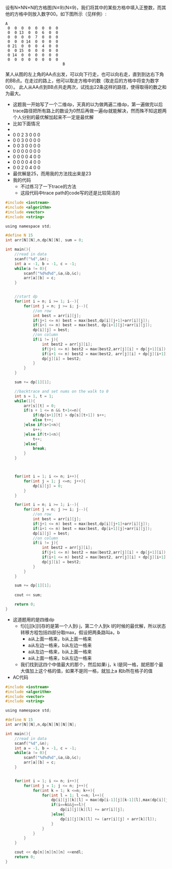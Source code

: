 设有N×NN×N的方格图(N≤9)(N≤9)，我们将其中的某些方格中填入正整数，而其他的方格中则放入数字00。如下图所示（见样例）:

```
A
 0  0  0  0  0  0  0  0
 0  0 13  0  0  6  0  0
 0  0  0  0  7  0  0  0
 0  0  0 14  0  0  0  0
 0 21  0  0  0  4  0  0
 0  0 15  0  0  0  0  0
 0 14  0  0  0  0  0  0
 0  0  0  0  0  0  0  0
                         B
```

某人从图的左上角的AA点出发，可以向下行走，也可以向右走，直到到达右下角的BB点。在走过的路上，他可以取走方格中的数（取走后的方格中将变为数字00）。
此人从AA点到BB点共走两次，试找出22条这样的路径，使得取得的数之和为最大。

* 这题我一开始写了一个二维dp，天真的以为做两遍二维dp，第一遍做完以后trace路径把所有路上的数设为0然后再做一遍dp就能解决，然而殊不知这题两个人分别的最优解加起来不一定是最优解
* 比如下面情况
* 
* 0 0 2 3 0 0 0
* 0 0 3 0 0 0 0
* 0 0 3 0 0 0 0
* 0 0 0 0 0 0 0
* 0 0 0 0 4 0 0
* 0 0 0 0 4 0 0
* 0 0 2 0 4 0 0
* 最优解是25，而用我的方法找出来是23
* 我的代码
  * 不过练习了一下trace的方法
  * 这段代码中trace path的code写的还是比较简洁的

```c
#include <iostream>
#include <algorithm>
#include <vector>
#include <string>

using namespace std;

#define N 15
int arr[N][N],n,dp[N][N], sum = 0;

int main(){
	//read in data
	scanf("%d",&n);
	int a = -1, b = -1, c = -1;
	while(a != 0){
		scanf("%d%d%d",&a,&b,&c);
		arr[a][b] = c;
	}


	//start dp
	for(int i = n; i >= 1; i--){
		for(int j = n; j >= i; j--){
			//on row
			int best = arr[i][j];
			if(j+1 <= n) best = max(best,dp[i][j+1]+arr[i][j]);
			if(i+1 <= n) best = max(best, dp[i+1][j]+arr[i][j]);
			dp[i][j] = best;
			//on column
			if(i != j){
				int best2 = arr[j][i];
				if(j+1 <= n) best2 = max(best2,arr[j][i] + dp[j+1][i]);
				if(i+1 <= n) best2 = max(best2, arr[j][i] + dp[j][i+1]);
				dp[j][i] = best2;
			}
		}
	}

	sum += dp[1][1];

	//backtrace and set nums on the walk to 0
	int s = 1, t = 1;
	while(1){
		arr[s][t] = 0;
		if(s + 1 <= n && t+1<=n){
			if(dp[s+1][t] > dp[s][t+1]) s++;
			else t++;
		}else if(s+1<n){
			s++;
		}else if(t+1<n){
			t++;
		}else{
			break;
		}
	}



	for(int i = 1; i <= n; i++){
		for(int j = 1; j <=n; j++){
			dp[i][j] = 0;
		}
	}

	for(int i = n; i >= 1; i--){
		for(int j = n; j >= i; j--){
			//on row
			int best = arr[i][j];
			if(j+1 <= n) best = max(best,dp[i][j+1]+arr[i][j]);
			if(i+1 <= n) best = max(best, dp[i+1][j]+arr[i][j]);
			dp[i][j] = best;
			//on column
			if(i != j){
				int best2 = arr[j][i];
				if(j+1 <= n) best2 = max(best2,arr[j][i] + dp[j+1][i]);
				if(i+1 <= n) best2 = max(best2, arr[j][i] + dp[j][i+1]);
				dp[j][i] = best2;
			}
		}
	}

	sum += dp[1][1];	
	
	cout << sum;

	return 0;
}
```

* 这道题用的是四维dp
  * f[i][j][k][l]存的是第一个人到i j，第二个人到k l的时候的最优解，所以状态转移方程包括四部分取max，假设把两条路叫a，b
    * a从上面一格来，b从上面一格来
    * a从左边一格来，b从左边一格来
    * a从左边一格来，b从上面一格来
    * a从上面一格来，b从左边一格来
  * 我们找到这四个中值最大的那个，然后如果i j，k l是同一格，就把那个最大值加上这个格的值，如果不是同一格，就加上a 和b所在格子的值
* AC代码

```c
#include <iostream>
#include <algorithm>
#include <vector>
#include <string>

using namespace std;

#define N 15
int arr[N][N],n,dp[N][N][N][N];

int main(){
	//read in data
	scanf("%d",&n);
	int a = -1, b = -1, c = -1;
	while(a != 0){
		scanf("%d%d%d",&a,&b,&c);
		arr[a][b] = c;
	}


	for(int i = 1; i <= n; i++){
		for(int j = 1; j <= n; j++){
			for(int k = 1; k <=n; k++){
				for(int l = 1; l <=n; l++){
					dp[i][j][k][l] = max(dp[i-1][j][k-1][l],max(dp[i][j-1][k][l-1],max(dp[i][j-1][k-1][l],dp[i-1][j][k][l-1])));
					if(i==k&&j==l){
						dp[i][j][k][l] += arr[i][j];
					}else{
						dp[i][j][k][l] += (arr[i][j] + arr[k][l]);
					}
				}
			}
		}
	}

	cout << dp[n][n][n][n] <<endl;
	return 0;
}
```





